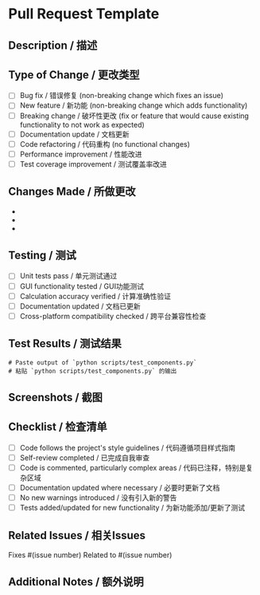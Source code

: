 # Pull Request Template

## Description / 描述
<!-- Brief description of changes / 简要描述更改内容 -->

## Type of Change / 更改类型
<!-- Mark the relevant option / 标记相关选项 -->
- [ ] Bug fix / 错误修复 (non-breaking change which fixes an issue)
- [ ] New feature / 新功能 (non-breaking change which adds functionality)
- [ ] Breaking change / 破坏性更改 (fix or feature that would cause existing functionality to not work as expected)
- [ ] Documentation update / 文档更新
- [ ] Code refactoring / 代码重构 (no functional changes)
- [ ] Performance improvement / 性能改进
- [ ] Test coverage improvement / 测试覆盖率改进

## Changes Made / 所做更改
<!-- List the specific changes made / 列出具体的更改 -->
- 
- 
- 

## Testing / 测试
<!-- Describe the tests you ran / 描述您运行的测试 -->
- [ ] Unit tests pass / 单元测试通过
- [ ] GUI functionality tested / GUI功能测试
- [ ] Calculation accuracy verified / 计算准确性验证
- [ ] Documentation updated / 文档已更新
- [ ] Cross-platform compatibility checked / 跨平台兼容性检查

## Test Results / 测试结果
```
# Paste output of `python scripts/test_components.py`
# 粘贴 `python scripts/test_components.py` 的输出
```

## Screenshots / 截图
<!-- If applicable, add screenshots / 如适用，添加截图 -->

## Checklist / 检查清单
<!-- Go through this checklist / 检查以下项目 -->
- [ ] Code follows the project's style guidelines / 代码遵循项目样式指南
- [ ] Self-review completed / 已完成自我审查
- [ ] Code is commented, particularly complex areas / 代码已注释，特别是复杂区域
- [ ] Documentation updated where necessary / 必要时更新了文档
- [ ] No new warnings introduced / 没有引入新的警告
- [ ] Tests added/updated for new functionality / 为新功能添加/更新了测试

## Related Issues / 相关Issues
<!-- Link related issues / 链接相关的Issues -->
Fixes #(issue number)
Related to #(issue number)

## Additional Notes / 额外说明
<!-- Any additional information / 任何额外信息 -->
